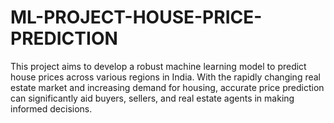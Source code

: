 # ML-PROJECT-HOUSE-PRICE-PREDICTION
This project aims to develop a robust machine learning model to predict house prices across various regions in India. With the rapidly changing real estate market and increasing demand for housing, accurate price prediction can significantly aid buyers, sellers, and real estate agents in making informed decisions.
